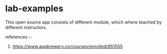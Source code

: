 # lab-examples

This open source app consists of different module, which where teached by different instructors.

references :- 
1. https://www.appbrewery.co/courses/enrolled/851555